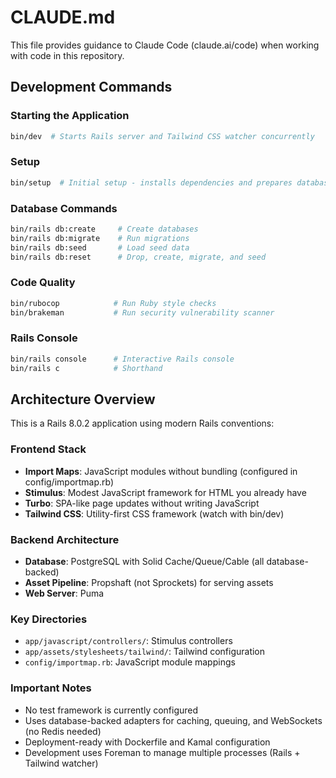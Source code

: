 # CLAUDE.md

This file provides guidance to Claude Code (claude.ai/code) when working with code in this repository.

## Development Commands

### Starting the Application
```bash
bin/dev  # Starts Rails server and Tailwind CSS watcher concurrently
```

### Setup
```bash
bin/setup  # Initial setup - installs dependencies and prepares database
```

### Database Commands
```bash
bin/rails db:create     # Create databases
bin/rails db:migrate    # Run migrations
bin/rails db:seed       # Load seed data
bin/rails db:reset      # Drop, create, migrate, and seed
```

### Code Quality
```bash
bin/rubocop            # Run Ruby style checks
bin/brakeman           # Run security vulnerability scanner
```

### Rails Console
```bash
bin/rails console      # Interactive Rails console
bin/rails c            # Shorthand
```

## Architecture Overview

This is a Rails 8.0.2 application using modern Rails conventions:

### Frontend Stack
- **Import Maps**: JavaScript modules without bundling (configured in config/importmap.rb)
- **Stimulus**: Modest JavaScript framework for HTML you already have
- **Turbo**: SPA-like page updates without writing JavaScript
- **Tailwind CSS**: Utility-first CSS framework (watch with bin/dev)

### Backend Architecture
- **Database**: PostgreSQL with Solid Cache/Queue/Cable (all database-backed)
- **Asset Pipeline**: Propshaft (not Sprockets) for serving assets
- **Web Server**: Puma

### Key Directories
- `app/javascript/controllers/`: Stimulus controllers
- `app/assets/stylesheets/tailwind/`: Tailwind configuration
- `config/importmap.rb`: JavaScript module mappings

### Important Notes
- No test framework is currently configured
- Uses database-backed adapters for caching, queuing, and WebSockets (no Redis needed)
- Deployment-ready with Dockerfile and Kamal configuration
- Development uses Foreman to manage multiple processes (Rails + Tailwind watcher)